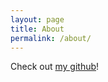 ```yaml
---
layout: page
title: About
permalink: /about/
---
```


Check out [my github](http://github.com/and-rewsmith)!
